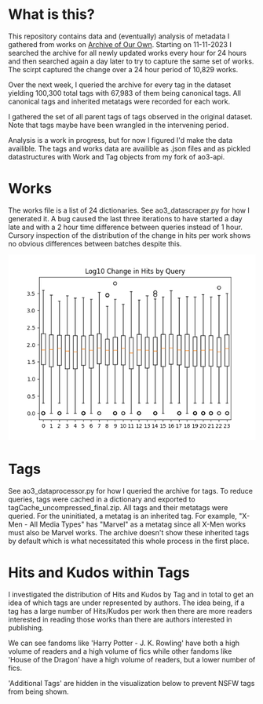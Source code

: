 # What is this?

This repository contains data and (eventually) analysis of metadata I gathered from works on [Archive of Our Own](archiveofourown.org). Starting on 11-11-2023 I searched the archive for all newly updated works every hour for 24 hours and then searched again a day later to try to capture the same set of works. The scirpt captured the change over a 24 hour period of 10,829 works.

Over the next week, I queried the archive for every tag in the dataset yielding 100,300 total tags with 67,983 of them being canonical tags. All canonical tags and inherited metatags were recorded for each work.

I gathered the set of all parent tags of tags observed in the original dataset. Note that tags maybe have been wrangled in the intervening period.

Analysis is a work in progress, but for now I figured I'd make the data availible. The tags and works data are availible as .json files and as pickled datastructures with Work and Tag objects from my fork of ao3-api.

# Works

The works file is a list of 24 dictionaries. See ao3_datascraper.py for how I generated it. A bug caused the last three iterations to have started a day late and with a 2 hour time difference between queries instead of 1 hour. Cursory inspection of the distribution of the change in hits per work shows no obvious differences between batches despite this.

![Log-scale box plot of change in hits shows no obvious difference between queries](loghits_boxplot.png)

# Tags

See ao3_dataprocessor.py for how I queried the archive for tags. To reduce queries, tags were cached in a dictionary and exported to tagCache_uncompressed_final.zip. All tags and their metatags were queried. For the uninitiated, a metatag is an inherited tag. For example, "X-Men - All Media Types" has "Marvel" as a metatag since all X-Men works must also be Marvel works. The archive doesn't show these inherited tags by default which is what necessitated this whole process in the first place.

# Hits and Kudos within Tags

I investigated the distribution of Hits and Kudos by Tag and in total to get an idea of which tags are under represented by authors. The idea being, if a tag has a large number of Hits/Kudos per work then there are more readers interested in reading those works than there are authors interested in publishing.

We can see fandoms like 'Harry Potter - J. K. Rowling' have both a high volume of readers and a high volume of fics while other fandoms like 'House of the Dragon' have a high volume of readers, but a lower number of fics.

'Additional Tags' are hidden in the visualization below to prevent NSFW tags from being shown.


<script type="module" src="https://public.tableau.com/javascripts/api/tableau.embedding.3.latest.min.js"></script>

<tableau-viz id="tableauViz"       
  src='https://public.tableau.com/app/profile/joseph.burris/viz/AO3_Observed_Data/ChangeWork'      
  height='600px' width='600px' toolbar='bottom' hide-tabs>
</tableau-viz>